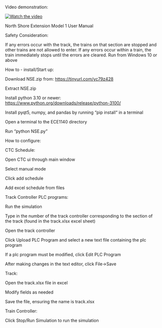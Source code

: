 Video demonstration:

[![Watch the video](https://img.youtube.com/vi/1jkhfLrP9SM/0.jpg)](https://www.youtube.com/watch?v=1jkhfLrP9SM)

North Shore Extension Model 1 User Manual

Safety Consideration:

If any errors occur with the track, the trains on that section are stopped and other trains are not allowed to enter.
If any errors occur within a train, the train immediately stops until the errors are cleared.
Run from Windows 10 or above


How to - install/Start up:

Download NSE.zip from: https://tinyurl.com/yc79z428

Extract NSE.zip

Install python 3.10 or newer: https://www.python.org/downloads/release/python-3100/

Install pyqt5, numpy, and pandas by running “pip install“ in a terminal

Open a terminal to the ECE1140 directory

Run “python NSE.py”


How to configure:

CTC Schedule:

Open CTC ui through main window

Select manual mode 

Click add schedule

Add excel schedule from files

Track Controller PLC programs:

Run the simulation

Type in the number of the track controller corresponding to the section of the track (found in the track.xlsx excel sheet)

Open the track controller

Click Upload PLC Program and select a new text file containing the plc program

If a plc program must be modified, click Edit PLC Program

After making changes in the text editor, click File->Save

Track:

Open the track.xlsx file in excel

Modify fields as needed

Save the file, ensuring the name is track.xlsx

Train Controller:

Click Stop/Run Simulation to run the simulation
